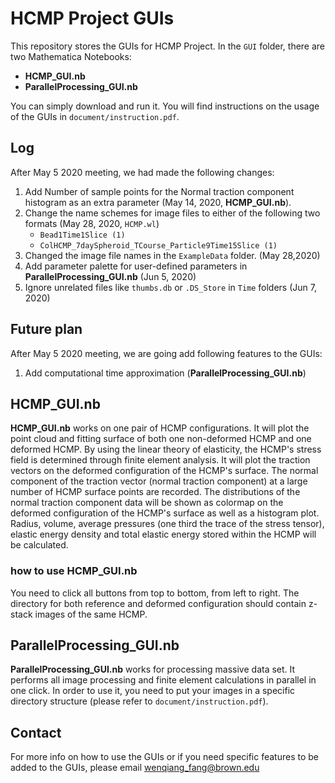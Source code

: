 # HCMP Project GUIs
This repository stores the GUIs for HCMP Project.
In the `GUI` folder, there are two Mathematica Notebooks:

- __HCMP_GUI.nb__
- __ParallelProcessing_GUI.nb__

You can simply download and run it. You will find instructions on the usage of the GUIs in `document/instruction.pdf`. 

## Log

After May 5 2020 meeting, we had made the following changes:
1. Add Number of sample points for the Normal traction component histogram as an extra parameter (May 14, 2020, __HCMP_GUI.nb__).
2. Change the name schemes for image files to either of the following two formats (May 28, 2020, `HCMP.wl`)
    * `Bead1Time1Slice (1)`
    * `ColHCMP_7daySpheroid_TCourse_Particle9Time15Slice (1)`
3. Changed the image file names in the `ExampleData` folder. (May 28,2020)
4. Add parameter palette for user-defined parameters in __ParallelProcessing_GUI.nb__ (Jun 5, 2020)
5. Ignore unrelated files like `thumbs.db` or `.DS_Store` in `Time` folders (Jun 7, 2020)


## Future plan

After May 5 2020 meeting, we are going add following features to the GUIs:

1. Add computational time approximation (__ParallelProcessing_GUI.nb__)

## HCMP_GUI.nb

__HCMP_GUI.nb__ works on one pair of HCMP configurations. It will plot the point cloud and fitting surface of both one non-deformed HCMP and one deformed HCMP. By using the linear theory of elasticity, the HCMP's stress field is determined through finite element analysis. 
It will plot the traction vectors on the deformed configuration of the HCMP's surface. The normal component of the traction vector (normal traction component) at a large number of HCMP surface points are recorded. The distributions of the normal traction component data will be shown as colormap on the deformed configuration of the HCMP's surface as well as a histogram plot. Radius, volume, average pressures (one third the trace of the stress tensor), elastic energy density and total elastic energy stored within the HCMP
will be calculated.

### how to use HCMP_GUI.nb

You need to click all buttons from top to bottom, from left to right. The directory for both reference and deformed configuration should contain z-stack images of the same HCMP.

## ParallelProcessing_GUI.nb

__ParallelProcessing_GUI.nb__ works for processing massive data set. It performs all image processing and finite element calculations in parallel in one click. In order to use it, you need to put your images in a specific directory structure (please refer to `document/instruction.pdf`).


## Contact

For more info on how to use the GUIs or if you need specific features to be added to the GUIs, please email wenqiang_fang@brown.edu
